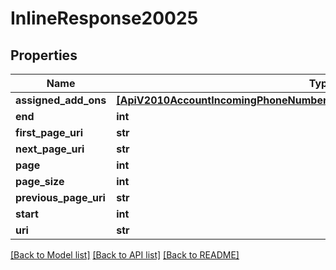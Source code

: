 # InlineResponse20025

## Properties
Name | Type | Description | Notes
------------ | ------------- | ------------- | -------------
**assigned_add_ons** | [**[ApiV2010AccountIncomingPhoneNumberIncomingPhoneNumberAssignedAddOn]**](ApiV2010AccountIncomingPhoneNumberIncomingPhoneNumberAssignedAddOn.md) |  | [optional] 
**end** | **int** |  | [optional] 
**first_page_uri** | **str** |  | [optional] 
**next_page_uri** | **str** |  | [optional] 
**page** | **int** |  | [optional] 
**page_size** | **int** |  | [optional] 
**previous_page_uri** | **str** |  | [optional] 
**start** | **int** |  | [optional] 
**uri** | **str** |  | [optional] 

[[Back to Model list]](../README.md#documentation-for-models) [[Back to API list]](../README.md#documentation-for-api-endpoints) [[Back to README]](../README.md)


